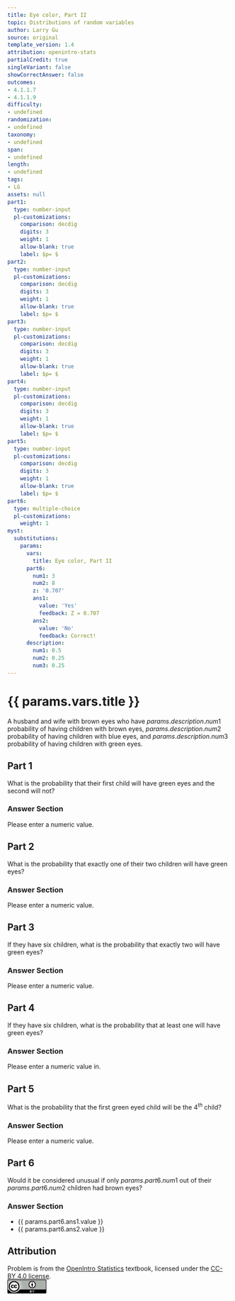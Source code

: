 ```yaml
---
title: Eye color, Part II
topic: Distributions of random variables
author: Larry Gu
source: original
template_version: 1.4
attribution: openintro-stats
partialCredit: true
singleVariant: false
showCorrectAnswer: false
outcomes:
- 4.1.1.7
- 4.1.1.9
difficulty:
- undefined
randomization:
- undefined
taxonomy:
- undefined
span:
- undefined
length:
- undefined
tags:
- LG
assets: null
part1:
  type: number-input
  pl-customizations:
    comparison: decdig
    digits: 3
    weight: 1
    allow-blank: true
    label: $p= $
part2:
  type: number-input
  pl-customizations:
    comparison: decdig
    digits: 3
    weight: 1
    allow-blank: true
    label: $p= $
part3:
  type: number-input
  pl-customizations:
    comparison: decdig
    digits: 3
    weight: 1
    allow-blank: true
    label: $p= $
part4:
  type: number-input
  pl-customizations:
    comparison: decdig
    digits: 3
    weight: 1
    allow-blank: true
    label: $p= $
part5:
  type: number-input
  pl-customizations:
    comparison: decdig
    digits: 3
    weight: 1
    allow-blank: true
    label: $p= $
part6:
  type: multiple-choice
  pl-customizations:
    weight: 1
myst:
  substitutions:
    params:
      vars:
        title: Eye color, Part II
      part6:
        num1: 3
        num2: 8
        z: '0.707'
        ans1:
          value: 'Yes'
          feedback: Z = 0.707
        ans2:
          value: 'No'
          feedback: Correct!
      description:
        num1: 0.5
        num2: 0.25
        num3: 0.25
---
```

# {{ params.vars.title }}
A husband and wife with brown eyes who have ${{ params.description.num1 }}$ probability of having children with brown eyes, ${{ params.description.num2 }}$ probability of having children with blue eyes, and ${{ params.description.num3 }}$ probability of having children with green eyes.

## Part 1

What is the probability that their first child will have green eyes and the second will not?

### Answer Section

Please enter a numeric value.

## Part 2

What is the probability that exactly one of their two children will have green eyes?

### Answer Section

Please enter a numeric value.

## Part 3

If they have six children, what is the probability that exactly two will have green eyes?

### Answer Section

Please enter a numeric value.

## Part 4

If they have six children, what is the probability that at least one will have green eyes?

### Answer Section

Please enter a numeric value in.

## Part 5

What is the probability that the first green eyed child will be the $4^{th}$ child?

### Answer Section

Please enter a numeric value.

## Part 6

Would it be considered unusual if only ${{ params.part6.num1 }}$ out of their ${{ params.part6.num2 }}$ children had brown eyes?

### Answer Section

- {{ params.part6.ans1.value }}
- {{ params.part6.ans2.value }}

## Attribution

Problem is from the [OpenIntro Statistics](https://openintro.org/book/os/) textbook, licensed under the [CC-BY 4.0 license](https://creativecommons.org/licenses/by/4.0/).<br>![Image representing the Creative Commons 4.0 BY license.](https://raw.githubusercontent.com/firasm/bits/master/by.png)